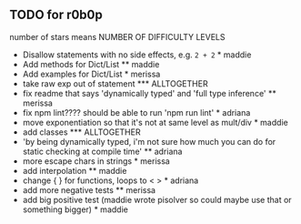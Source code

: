 ## TODO for r0b0p

number of stars means NUMBER OF DIFFICULTY LEVELS

- Disallow statements with no side effects, e.g. `2 + 2` \* maddie
- Add methods for Dict/List \*\* maddie
- Add examples for Dict/List \* merissa
- take raw exp out of statement \*\*\* ALLTOGETHER
- fix readme that says 'dynamically typed' and 'full type inference' \*\* merissa
- fix npm lint???? should be able to run 'npm run lint' \* adriana
- move exponentiation so that it's not at same level as mult/div \* maddie
- add classes \*\*\* ALLTOGETHER
- 'by being dynamically typed, i'm not sure how much you can do for static checking at compile time' \*\* adriana
- more escape chars in strings \* merissa
- add interpolation \*\* maddie
- change { } for functions, loops to < > \* adriana
- add more negative tests \*\* merissa
- add big positive test (maddie wrote pisolver so could maybe use that or something bigger) \* maddie
